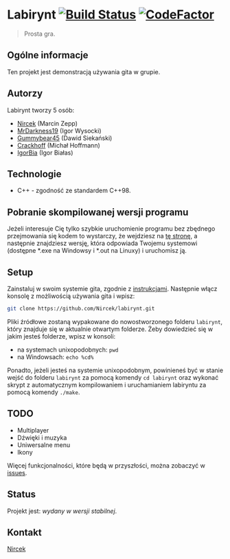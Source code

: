 # Labirynt [![Build Status](https://travis-ci.com/Nircek/labirynt.svg?branch=master)](https://travis-ci.com/Nircek/labirynt) [![CodeFactor](https://www.codefactor.io/repository/github/nircek/labirynt/badge)](https://www.codefactor.io/repository/github/nircek/labirynt)
> Prosta gra.

## Ogólne informacje
Ten projekt jest demonstracją używania gita w grupie.

## Autorzy
Labirynt tworzy 5 osób:
* [Nircek](https://github.com/Nircek) (Marcin Zepp)
* [MrDarkness19](https://github.com/MrDarkness19) (Igor Wysocki)
* [Gummybear45](https://github.com/GummyBear45) (Dawid Siekański)
* [Crackhoff](https://github.com/Crackhoff) (Michał Hoffmann)
* [IgorBia](https://github.com/IgorBia) (Igor Białas)

## Technologie
* C++ - zgodność ze standardem C++98.

## Pobranie skompilowanej wersji programu
Jeżeli interesuje Cię tylko szybkie uruchomienie programu bez zbędnego przejmowania się kodem to wystarczy, że wejdziesz na [tę stronę](https://github.com/Nircek/labirynt/releases/latest), a następnie znajdziesz wersję, która odpowiada Twojemu systemowi (dostępne *.exe na Windowsy i *.out na Linuxy) i uruchomisz ją.

## Setup
Zainstaluj w swoim systemie gita, zgodnie z [instrukcjami](https://git-scm.com/book/en/v2/Getting-Started-Installing-Git).
Następnie włącz konsolę z możliwością używania gita i wpisz:
``` bash
git clone https://github.com/Nircek/labirynt.git
```
Pliki źródłowe zostaną wypakowane do nowostworzonego folderu `labirynt`, który znajduje się w aktualnie otwartym folderze.
Żeby dowiedzieć się w jakim jesteś folderze, wpisz w konsoli:
* na systemach unixopodobnych: `pwd`
* na Windowsach: `echo %cd%`

Ponadto, jeżeli jesteś na systemie unixopodobnym, powinieneś być w stanie wejść do folderu `labirynt` za pomocą komendy `cd labirynt` oraz wykonać skrypt z automatycznym kompilowaniem i uruchamianiem labiryntu za pomocą komendy `./make`.

## TODO
* Multiplayer
* Dźwięki i muzyka
* Uniwersalne menu
* Ikony

Więcej funkcjonalności, które będą w przyszłości, można zobaczyć w [issues](https://github.com/Nircek/labirynt/issues). 

## Status
Projekt jest: _wydany w wersji stabilnej_.

## Kontakt
[Nircek](mailto:m.zepp@outlook.com)

